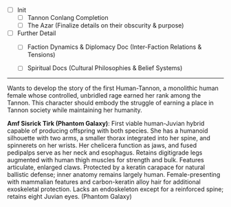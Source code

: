 - [ ] Init
	- [ ] Tannon Conlang Completion
	- [ ] The Azar (Finalize details on their obscurity & purpose)
- [ ] Further Detail
	- [ ] Faction Dynamics & Diplomacy Doc (Inter-Faction Relations & Tensions)
	- [ ] Spiritual Docs (Cultural Philosophies & Belief Systems)


---

Wants to develop the story of the first Human-Tannon, a monolithic human female whose controlled, unbridled rage earned her rank among the Tannon. This character should embody the struggle of earning a place in Tannon society while maintaining her humanity.


**Amf Sisrick Tirk (Phantom Galaxy)**: First viable human-Juvian hybrid capable of producing offspring with both species. She has a humanoid silhouette with two arms, a smaller thorax integrated into her spine, and spinnerets on her wrists. Her chelicera function as jaws, and fused pedipalps serve as her neck and esophagus. Retains digitigrade legs augmented with human thigh muscles for strength and bulk. Features articulate, enlarged claws. Protected by a keratin carapace for natural ballistic defense; inner anatomy remains largely human. Female-presenting with mammalian features and carbon-keratin alloy hair for additional exoskeletal protection. Lacks an endoskeleton except for a reinforced spine; retains eight Juvian eyes. (Phantom Galaxy)